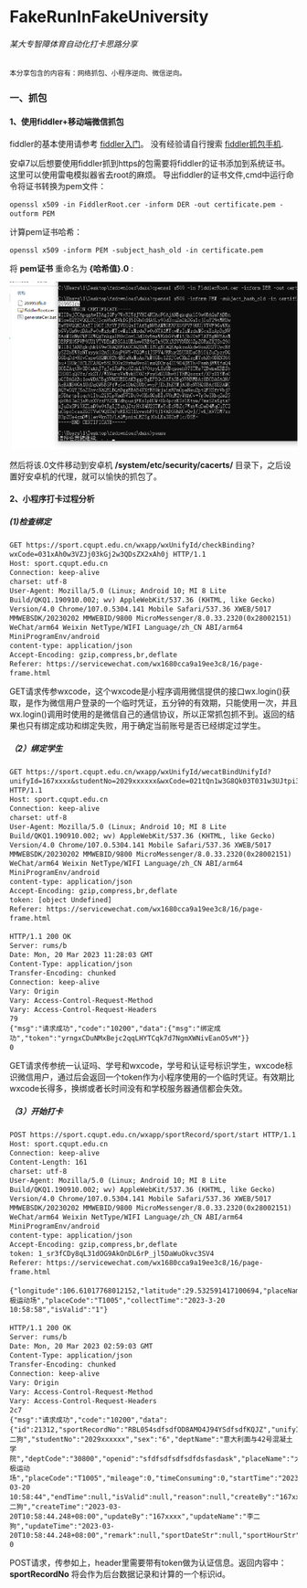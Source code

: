 # FakeRunInFakeUniversity

###### 某大专智障体育自动化打卡思路分享

    本分享包含的内容有：网络抓包、小程序逆向、微信逆向。

### 一、抓包

#### 1、使用fiddler+移动端微信抓包

fiddler的基本使用请参考 [fiddler入门](https://zhuanlan.zhihu.com/p/410150022)。
没有经验请自行搜索 [fiddler抓包手机](https://www.bing.com/search?q=fiddler%E6%8A%93%E5%8C%85%E6%89%8B%E6%9C%BA&qs=n&form=QBRE&sp=-1&lq=0&pq=fiddler%E6%8A%93%E5%8C%85%E6%89%8B%E6%9C%BA&sc=10-11&sk=&cvid=5960BB3CE07349CEA21F08A998BFF7B3&ghsh=0&ghacc=0&ghpl=).

安卓7以后想要使用fiddler抓到https的包需要将fiddler的证书添加到系统证书。这里可以使用雷电模拟器省去root的麻烦。
导出fiddler的证书文件,cmd中运行命令将证书转换为pem文件：

```shell
openssl x509 -in FiddlerRoot.cer -inform DER -out certificate.pem -outform PEM
```
计算pem证书哈希：
```shell
openssl x509 -inform PEM -subject_hash_old -in certificate.pem
```
将 **pem证书** 重命名为 **{哈希值}.0** :

![图片](pic/抓包/1.png "将pem文件重命名为.0文件")


然后将该.0文件移动到安卓机 **/system/etc/security/cacerts/** 目录下，之后设置好安卓机的代理，就可以愉快的抓包了。


#### 2、小程序打卡过程分析

##### (1)检查绑定
```http
GET https://sport.cqupt.edu.cn/wxapp/wxUnifyId/checkBinding?wxCode=031xAh0w3VZJj03kGj2w3QDsZX2xAh0j HTTP/1.1
Host: sport.cqupt.edu.cn
Connection: keep-alive
charset: utf-8
User-Agent: Mozilla/5.0 (Linux; Android 10; MI 8 Lite Build/QKQ1.190910.002; wv) AppleWebKit/537.36 (KHTML, like Gecko) Version/4.0 Chrome/107.0.5304.141 Mobile Safari/537.36 XWEB/5017 MMWEBSDK/20230202 MMWEBID/9800 MicroMessenger/8.0.33.2320(0x28002151) WeChat/arm64 Weixin NetType/WIFI Language/zh_CN ABI/arm64 MiniProgramEnv/android
content-type: application/json
Accept-Encoding: gzip,compress,br,deflate
Referer: https://servicewechat.com/wx1680cca9a19ee3c8/16/page-frame.html
```

GET请求传参wxcode，这个wxcode是小程序调用微信提供的接口wx.login()获取，是作为微信用户登录的一个临时凭证，五分钟的有效期，只能使用一次，并且wx.login()调用时使用的是微信自己的通信协议，所以正常抓包抓不到。返回的结果也只有绑定成功和绑定失败，用于确定当前账号是否已经绑定过学生。

##### （2）绑定学生
```http
GET https://sport.cqupt.edu.cn/wxapp/wxUnifyId/wecatBindUnifyId?unifyId=167xxxx&studentNo=2029xxxxxx&wxCode=021tQn1w3G8Qk03T031w3UJtpi3tQn12 HTTP/1.1
Host: sport.cqupt.edu.cn
Connection: keep-alive
charset: utf-8
User-Agent: Mozilla/5.0 (Linux; Android 10; MI 8 Lite Build/QKQ1.190910.002; wv) AppleWebKit/537.36 (KHTML, like Gecko) Version/4.0 Chrome/107.0.5304.141 Mobile Safari/537.36 XWEB/5017 MMWEBSDK/20230202 MMWEBID/9800 MicroMessenger/8.0.33.2320(0x28002151) WeChat/arm64 Weixin NetType/WIFI Language/zh_CN ABI/arm64 MiniProgramEnv/android
content-type: application/json
Accept-Encoding: gzip,compress,br,deflate
token: [object Undefined]
Referer: https://servicewechat.com/wx1680cca9a19ee3c8/16/page-frame.html

HTTP/1.1 200 OK
Server: rums/b
Date: Mon, 20 Mar 2023 11:28:03 GMT
Content-Type: application/json
Transfer-Encoding: chunked
Connection: keep-alive
Vary: Origin
Vary: Access-Control-Request-Method
Vary: Access-Control-Request-Headers
79
{"msg":"请求成功","code":"10200","data":{"msg":"绑定成功","token":"yrngxCDuNMxBejc2qqLHYTCqk7d7NgmXWNivEanO5vM"}}
0
```

GET请求传参统一认证吗、学号和wxcode，学号和认证号标识学生，wxcode标识微信用户，通过后会返回一个token作为小程序使用的一个临时凭证。有效期比wxcode长得多，换绑或者长时间没有和学校服务器通信都会失效。

##### （3）开始打卡

```http
POST https://sport.cqupt.edu.cn/wxapp/sportRecord/sport/start HTTP/1.1
Host: sport.cqupt.edu.cn
Connection: keep-alive
Content-Length: 161
charset: utf-8
User-Agent: Mozilla/5.0 (Linux; Android 10; MI 8 Lite Build/QKQ1.190910.002; wv) AppleWebKit/537.36 (KHTML, like Gecko) Version/4.0 Chrome/107.0.5304.141 Mobile Safari/537.36 XWEB/5017 MMWEBSDK/20230202 MMWEBID/9800 MicroMessenger/8.0.33.2320(0x28002151) WeChat/arm64 Weixin NetType/WIFI Language/zh_CN ABI/arm64 MiniProgramEnv/android
content-type: application/json
Accept-Encoding: gzip,compress,br,deflate
token: 1_sr3fCDy8qL31dOG9AkOnDL6rP_jl5DaWuOkvc3SV4
Referer: https://servicewechat.com/wx1680cca9a19ee3c8/16/page-frame.html

{"longitude":106.61017768012152,"latitude":29.532591417100694,"placeName":"太极运动场","placeCode":"T1005","collectTime":"2023-3-20 10:58:58","isValid":"1"}

HTTP/1.1 200 OK
Server: rums/b
Date: Mon, 20 Mar 2023 02:59:03 GMT
Content-Type: application/json
Transfer-Encoding: chunked
Connection: keep-alive
Vary: Origin
Vary: Access-Control-Request-Method
Vary: Access-Control-Request-Headers
2c7
{"msg":"请求成功","code":"10200","data":{"id":21312,"sportRecordNo":"RBL054sdfsdfOD8AMO4J94YSdfsdfKQJZ","unifyId":"167xxxx","studentName":"李二狗","studentNo":"2029xxxxxx","sex":"6","deptName":"意大利面与42号混凝土学院","deptCode":"30800","openid":"sfdfsdfsdfsdfdsfasdask","placeName":"太极运动场","placeCode":"T1005","mileage":0,"timeConsuming":0,"startTime":"2023-03-20 10:58:44","endTime":null,"isValid":null,"reason":null,"createBy":"167xxxx","createName":"李二狗","createTime":"2023-03-20T10:58:44.248+08:00","updateBy":"167xxxx","updateName":"李二狗","updateTime":"2023-03-20T10:58:44.248+08:00","remark":null,"sportDateStr":null,"sportHourStr":null,"reasonLabel":null}}
0
```
POST请求，传参如上，header里需要带有token做为认证信息。返回内容中：**sportRecordNo** 将会作为后台数据记录和计算的一个标识id。
